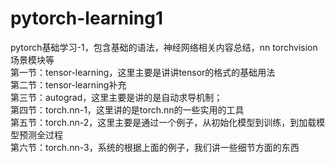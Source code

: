 # pytorch-learning1
pytorch基础学习-1，包含基础的语法，神经网络相关内容总结，nn torchvision场景模块等  
第一节：tensor-learning，这里主要是讲讲tensor的格式的基础用法  
第二节：tensor-learning补充  
第三节：autograd，这里主要是讲的是自动求导机制；  
第四节：torch.nn-1，这里讲的是torch.nn的一些实用的工具  
第五节：torch.nn-2，这里主要是通过一个例子，从初始化模型到训练，到加载模型预测全过程  
第六节：torch.nn-3，系统的根据上面的例子，我们讲一些细节方面的东西

